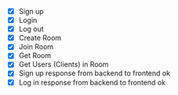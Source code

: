 - [x] Sign up
- [x] Login
- [x] Log out
- [x] Create Room
- [x] Join Room
- [x] Get Room
- [x] Get Users (Clients) in Room
- [x] Sign up response from backend to frontend ok
- [x] Log in response from backend to frontend ok